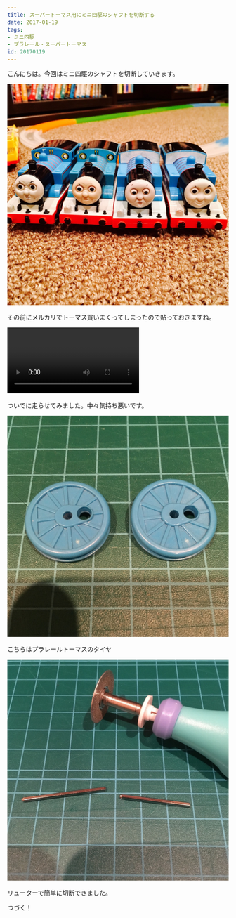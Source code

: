 ```yaml
---
title: スーパートーマス用にミニ四駆のシャフトを切断する
date: 2017-01-19
tags:
- ミニ四駆
- プラレール・スーパートーマス
id: 20170119
---
```


<p class="sentence">
こんにちは。今回はミニ四駆のシャフトを切断していきます。
</p>
<div class="center"><img class="img-fluid" src="/photo/diary/2017.01.19_01.jpg"></div>
<p class="sentence spacing">その前にメルカリでトーマス買いまくってしまったので貼っておきますね。</p>
<div class="center"><video class="img-fluid" src="/photo/diary/2017.01.19_02.mp4" controls></div>
<p class="sentence spacing">ついでに走らせてみました。中々気持ち悪いです。</p>
<div class="center"><img class="img-fluid" src="/photo/diary/2017.01.19_03.jpg"></div>
<p class="sentence spacing">こちらはプラレールトーマスのタイヤ</p>
<div class="center"><img class="img-fluid" src="/photo/diary/2017.01.19_04.jpg"></div>
<p class="sentence spacing">リューターで簡単に切断できました。</p>
<p class="sentence spacing">つづく！</p>
